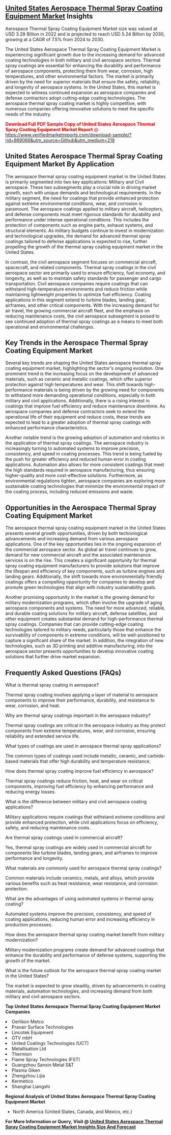 <h2><a href="https://www.verifiedmarketreports.com/download-sample/?rid=869066&amp;utm_source=Github&amp;utm_medium=219" target="_blank">United States Aerospace Thermal Spray Coating Equipment Market</a> Insights</h2><p>Aerospace Thermal Spray Coating Equipment Market size was valued at USD 3.28 Billion in 2022 and is projected to reach USD 5.24 Billion by 2030, growing at a CAGR of 7.5% from 2024 to 2030.</p><p><p>The United States Aerospace Thermal Spray Coating Equipment Market is experiencing significant growth due to the increasing demand for advanced coating technologies in both military and civil aerospace sectors. Thermal spray coatings are essential for enhancing the durability and performance of aerospace components, protecting them from wear, corrosion, high temperatures, and other environmental factors. The market is primarily driven by the need for superior materials that ensure the safety, reliability, and longevity of aerospace systems. In the United States, this market is expected to witness continued expansion as aerospace companies and defense contractors adopt cutting-edge coating technologies. The aerospace thermal spray coating market is highly competitive, with numerous companies offering innovative solutions to meet the specific needs of the industry. <p><span class=""><span style="color: #ff0000;"><strong>Download Full PDF Sample Copy of United States Aerospace Thermal Spray Coating Equipment Market Report</strong> @ </span><a href="https://www.verifiedmarketreports.com/download-sample/?rid=869066&amp;utm_source=Github&amp;utm_medium=219" target="_blank">https://www.verifiedmarketreports.com/download-sample/?rid=869066&amp;utm_source=Github&amp;utm_medium=219</a></span></p></p> <h2>United States Aerospace Thermal Spray Coating Equipment Market By Application</h2> <p>The aerospace thermal spray coating equipment market in the United States is primarily segmented into two key applications: Military and Civil aerospace. These two subsegments play a crucial role in driving market growth, each with unique demands and technological requirements. In the military segment, the need for coatings that provide enhanced protection against extreme environmental conditions, wear, and corrosion is paramount. The aerospace coatings applied to military aircraft, helicopters, and defense components must meet rigorous standards for durability and performance under intense operational conditions. This includes the protection of components such as engine parts, exhaust systems, and structural elements. As military budgets continue to invest in modernization and technological upgrades, the demand for advanced thermal spray coatings tailored to defense applications is expected to rise, further propelling the growth of the thermal spray coating equipment market in the United States. <p>In contrast, the civil aerospace segment focuses on commercial aircraft, spacecraft, and related components. Thermal spray coatings in the civil aerospace sector are primarily used to ensure efficiency, fuel economy, and longevity, as well as to maintain safety standards for passenger and cargo transportation. Civil aerospace companies require coatings that can withstand high-temperature environments and reduce friction while maintaining lightweight properties to optimize fuel efficiency. Coating applications in this segment extend to turbine blades, landing gear, airframes, and other critical components. With the increasing demand for air travel, the growing commercial aircraft fleet, and the emphasis on reducing maintenance costs, the civil aerospace subsegment is poised to see continued adoption of thermal spray coatings as a means to meet both operational and environmental challenges. <h2>Key Trends in the Aerospace Thermal Spray Coating Equipment Market</h2> <p>Several key trends are shaping the United States aerospace thermal spray coating equipment market, highlighting the sector's ongoing evolution. One prominent trend is the increasing focus on the development of advanced materials, such as ceramic and metallic coatings, which offer superior protection against high temperatures and wear. This shift towards high-performance materials is being driven by the growing need for components to withstand more demanding operational conditions, especially in both military and civil applications. Additionally, there is a rising interest in coatings that improve fuel efficiency and reduce maintenance downtime. As aerospace companies and defense contractors seek to extend the operational life of their equipment and reduce costs, these trends are expected to lead to a greater adoption of thermal spray coatings with enhanced performance characteristics. <p>Another notable trend is the growing adoption of automation and robotics in the application of thermal spray coatings. The aerospace industry is increasingly turning to automated systems to improve precision, consistency, and speed in coating processes. This trend is being fueled by the push for greater efficiency and reduced human error in coating applications. Automation also allows for more consistent coatings that meet the high standards required in aerospace manufacturing, thus ensuring higher-quality and more cost-effective solutions. Furthermore, as environmental regulations tighten, aerospace companies are exploring more sustainable coating technologies that minimize the environmental impact of the coating process, including reduced emissions and waste. <h2>Opportunities in the Aerospace Thermal Spray Coating Equipment Market</h2> <p>The aerospace thermal spray coating equipment market in the United States presents several growth opportunities, driven by both technological advancements and increasing demand from various aerospace applications. One of the key opportunities lies in the ongoing expansion of the commercial aerospace sector. As global air travel continues to grow, demand for new commercial aircraft and the associated maintenance services is on the rise. This creates a significant opportunity for thermal spray coating equipment manufacturers to provide solutions that improve the lifespan and efficiency of key components, such as turbine engines and landing gears. Additionally, the shift towards more environmentally friendly coatings offers a compelling opportunity for companies to develop and promote green technologies that align with industry sustainability goals. <p>Another promising opportunity in the market is the growing demand for military modernization programs, which often involve the upgrade of aging aerospace components and systems. The need for more advanced, reliable, and durable coating solutions for military aircraft, defense satellites, and other equipment creates substantial demand for high-performance thermal spray coatings. Companies that can provide cutting-edge coating technologies tailored to military needs, particularly those that enhance the survivability of components in extreme conditions, will be well-positioned to capture a significant share of the market. In addition, the integration of new technologies, such as 3D printing and additive manufacturing, into the aerospace sector presents opportunities to develop innovative coating solutions that further drive market expansion. <h2>Frequently Asked Questions (FAQs)</h2> <p>What is thermal spray coating in aerospace? </p> <p>Thermal spray coating involves applying a layer of material to aerospace components to improve their performance, durability, and resistance to wear, corrosion, and heat.</p> <p>Why are thermal spray coatings important in the aerospace industry? </p> <p>Thermal spray coatings are critical in the aerospace industry as they protect components from extreme temperatures, wear, and corrosion, ensuring reliability and extended service life.</p> <p>What types of coatings are used in aerospace thermal spray applications? </p> <p>The common types of coatings used include metallic, ceramic, and carbide-based materials that offer high durability and temperature resistance.</p> <p>How does thermal spray coating improve fuel efficiency in aerospace? </p> <p>Thermal spray coatings reduce friction, heat, and wear on critical components, improving fuel efficiency by enhancing performance and reducing energy losses.</p> <p>What is the difference between military and civil aerospace coating applications? </p> <p>Military applications require coatings that withstand extreme conditions and provide enhanced protection, while civil applications focus on efficiency, safety, and reducing maintenance costs.</p> <p>Are thermal spray coatings used in commercial aircraft? </p> <p>Yes, thermal spray coatings are widely used in commercial aircraft for components like turbine blades, landing gears, and airframes to improve performance and longevity.</p> <p>What materials are commonly used for aerospace thermal spray coatings? </p> <p>Common materials include ceramics, metals, and alloys, which provide various benefits such as heat resistance, wear resistance, and corrosion protection.</p> <p>What are the advantages of using automated systems in thermal spray coating? </p> <p>Automated systems improve the precision, consistency, and speed of coating applications, reducing human error and increasing efficiency in production processes.</p> <p>How does the aerospace thermal spray coating market benefit from military modernization? </p> <p>Military modernization programs create demand for advanced coatings that enhance the durability and performance of defense systems, supporting the growth of the market.</p> <p>What is the future outlook for the aerospace thermal spray coating market in the United States? </p> <p>The market is expected to grow steadily, driven by advancements in coating materials, automation technologies, and increasing demand from both military and civil aerospace sectors.</p> </p><p><strong>Top United States Aerospace Thermal Spray Coating Equipment Market Companies</strong></p><div data-test-id=""><p><li>Oerlikon Metco</li><li> Praxair Surface Technologies</li><li> Lincotek Equipment</li><li> GTV mbH</li><li> United Coatings Technologies (UCT)</li><li> Metallisation Ltd</li><li> Thermion</li><li> Flame Spray Technologies (FST)</li><li> Guangzhou Sanxin Metal S&T</li><li> Plasma Giken</li><li> Zhengzhou Lijia</li><li> Kermetico</li><li> Shanghai Liangshi</li></p><div><strong>Regional Analysis of&nbsp;United States Aerospace Thermal Spray Coating Equipment Market</strong></div><ul><li dir="ltr"><p dir="ltr">North America&nbsp;(United States, Canada, and Mexico, etc.)</p></li></ul><p><strong>For More Information or Query, Visit @&nbsp;</strong><strong><a href="https://www.verifiedmarketreports.com/product/aerospace-thermal-spray-coating-equipment-market/?utm_source=Github&amp;utm_medium=219" target="_blank">United States Aerospace Thermal Spray Coating Equipment Market Insights Size And Forecast</a></strong></p></div>
